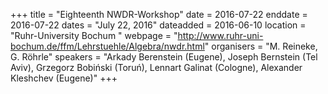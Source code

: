 +++
title = "Eighteenth NWDR-Workshop"
date = 2016-07-22
enddate = 2016-07-22
dates = "July 22, 2016"
dateadded = 2016-06-10
location = "Ruhr-University Bochum "
webpage = "http://www.ruhr-uni-bochum.de/ffm/Lehrstuehle/Algebra/nwdr.html"
organisers = "M. Reineke, G. Röhrle"
speakers = "Arkady Berenstein (Eugene), Joseph Bernstein (Tel Aviv), Grzegorz Bobiński (Toruń), Lennart Galinat (Cologne), Alexander Kleshchev (Eugene)"
+++
